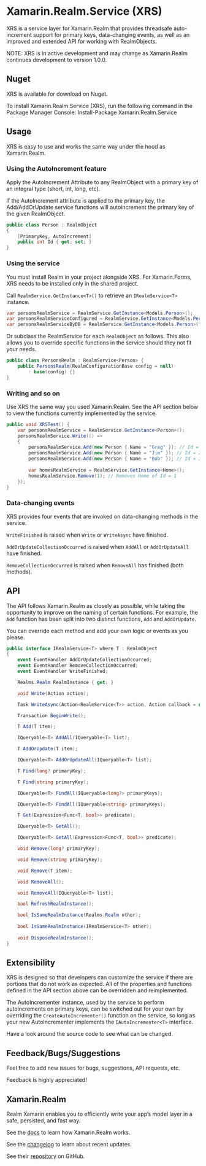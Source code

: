 ﻿# Xamarin.Realm.Service (XRS)
XRS is a service layer for Xamarin.Realm that provides threadsafe auto-increment support for primary keys, data-changing events, as well as an improved and extended API for working with RealmObjects.

NOTE: XRS is in active development and may change as Xamarin.Realm continues development to version 1.0.0.

## Nuget
XRS is available for download on Nuget.

To install Xamarin.Realm.Service (XRS), run the following command in the Package Manager Console:
		Install-Package Xamarin.Realm.Service

## Usage
XRS is easy to use and works the same way under the hood as Xamarin.Realm.

### Using the AutoIncrement feature
Apply the AutoIncrement Attribute to any RealmObject with a primary key of an integral type (short, int, long, etc).

If the AutoIncrement attribute is applied to the primary key, the Add/AddOrUpdate service functions will autoincrement the primary key of the given RealmObject.
```csharp
public class Person : RealmObject
{
	[PrimaryKey, AutoIncrement]
	public int Id { get; set; }
}
```

### Using the service
You must install Realm in your project alongside XRS. For Xamarin.Forms, XRS needs to be installed only in the shared project.

Call `RealmService.GetInstance<T>()` to retrieve an `IRealmService<T>` instance.
```csharp
var personsRealmService = RealmService.GetInstance<Models.Person>();
var personsRealmServiceConfigured = RealmService.GetInstance<Models.Person>(realmConfiguration);
var personsRealmServiceByDB = RealmService.GetInstance<Models.Person>("path/to/database");
```

Or subclass the RealmService for each ```RealmObject``` as follows. This also allows you to override specific functions in the service should they not fit your needs.
```csharp
public class PersonsRealm : RealmService<Person> {
	public PersonsRealm(RealmConfigurationBase config = null) 
		: base(config) {}
}
```

### Writing and so on
Use XRS the same way you used Xamarin.Realm. See the API section below to view the functions currently implemented by the service.
```csharp
public void XRSTest() {
	var personsRealmService = RealmService.GetInstance<Person>();
	personsRealmService.Write(() =>
	{
		personsRealmService.Add(new Person { Name = "Greg" }); // Id = 1
		personsRealmService.Add(new Person { Name = "Jim" }); // Id = 2
		personsRealmService.Add(new Person { Name = "Bob" }); // Id = 3
		
		var homesRealmService = RealmService.GetInstance<Home>();
		homesRealmService.Remove(1); // Removes Home of Id = 1
	});
}
```

### Data-changing events
XRS provides four events that are invoked on data-changing methods in the service.

```WriteFinished``` is raised when ```Write``` or ```WriteAsync``` have finished.

```AddOrUpdateCollectionOccurred``` is raised when ```AddAll``` or ```AddOrUpdateAll``` have finished.

```RemoveCollectionOccurred``` is raised when ```RemoveAll``` has finished (both methods).



## API
The API follows Xamarin.Realm as closely as possible, while taking the opportunity to improve on the naming of certain functions.
For example, the `Add` function has been split into two distinct functions, `Add` and `AddOrUpdate`.

You can override each method and add your own logic or events as you please.

```csharp
public interface IRealmService<T> where T : RealmObject
{
	event EventHandler AddOrUpdateCollectionOccurred;
	event EventHandler RemoveCollectionOccurred;
	event EventHandler WriteFinished;

	Realms.Realm RealmInstance { get; }

	void Write(Action action);

	Task WriteAsync(Action<RealmService<T>> action, Action callback = null);

	Transaction BeginWrite();

	T Add(T item);

	IQueryable<T> AddAll(IQueryable<T> list);

	T AddOrUpdate(T item);

	IQueryable<T> AddOrUpdateAll(IQueryable<T> list);

	T Find(long? primaryKey);

	T Find(string primaryKey);

	IQueryable<T> FindAll(IQueryable<long?> primaryKeys);

	IQueryable<T> FindAll(IQueryable<string> primaryKeys);

	T Get(Expression<Func<T, bool>> predicate);

	IQueryable<T> GetAll();

	IQueryable<T> GetAll(Expression<Func<T, bool>> predicate);

	void Remove(long? primaryKey);

	void Remove(string primaryKey);

	void Remove(T item);

	void RemoveAll();

	void RemoveAll(IQueryable<T> list);

	bool RefreshRealmInstance();

	bool IsSameRealmInstance(Realms.Realm other);
	
	bool IsSameRealmInstance(IRealmService<T> other);
	
	void DisposeRealmInstance();
}
```

## Extensibility
XRS is designed so that developers can customize the service if there are portions that do not work as expected.
All of the properties and functions defined in the API section above can be overridden and reimplemented.

The AutoIncrementer instance, used by the service to perform autoincrements on primary keys, can be switched out
for your own by overriding the `CreateAutoIncrementer()` function on the service, so long as your new AutoIncrementer implements the `IAutoIncrementer<T>` interface.

Have a look around the source code to see what can be changed.

## Feedback/Bugs/Suggestions
Feel free to add new issues for bugs, suggestions, API requests, etc. 

Feedback is highly appreciated!

## Xamarin.Realm
Realm Xamarin enables you to efficiently write your app’s model layer in a safe, persisted, and fast way.

See the [docs](https://realm.io/docs/xamarin/latest/) to learn how Xamarin.Realm works.

See the [changelog](https://github.com/realm/realm-dotnet/blob/master/CHANGELOG.md) to learn about recent updates.

See their [repository](https://github.com/realm/realm-dotnet) on GitHub.

